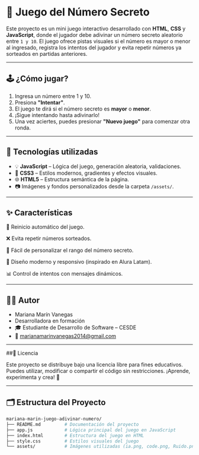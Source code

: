 # 🎯 Juego del Número Secreto

Este proyecto es un mini juego interactivo desarrollado con **HTML**, **CSS** y **JavaScript**, donde el jugador debe adivinar un número secreto aleatorio entre `1 y 10`. El juego ofrece pistas visuales si el número es mayor o menor al ingresado, registra los intentos del jugador y evita repetir números ya sorteados en partidas anteriores.

---

## 🕹️ ¿Cómo jugar?

1. Ingresa un número entre 1 y 10.
2. Presiona **"Intentar"**.
3. El juego te dirá si el número secreto es **mayor** o **menor**.
4. ¡Sigue intentando hasta adivinarlo!
5. Una vez aciertes, puedes presionar **"Nuevo juego"** para comenzar otra ronda.

---

## 🔧 Tecnologías utilizadas

- 💡 **JavaScript** – Lógica del juego, generación aleatoria, validaciones.
- 🎨 **CSS3** – Estilos modernos, gradientes y efectos visuales.
- 🌐 **HTML5** – Estructura semántica de la página.
- 📷 Imágenes y fondos personalizados desde la carpeta `/assets/`.

---

## ✨ Características

🔁 Reinicio automático del juego.

❌ Evita repetir números sorteados.

🔢 Fácil de personalizar el rango del número secreto.

🎨 Diseño moderno y responsivo (inspirado en Alura Latam).

📊 Control de intentos con mensajes dinámicos.

---
## 👩‍💻 Autor
- Mariana Marín Vanegas
- Desarrolladora en formación
- 🎓 Estudiante de Desarrollo de Software – CESDE
- 📧 marianamarinvanegas2014@gmail.com

---

##📄 Licencia

Este proyecto se distribuye bajo una licencia libre para fines educativos.
Puedes utilizar, modificar o compartir el código sin restricciones.
¡Aprende, experimenta y crea! 🚀

---

## 🗂️ Estructura del Proyecto

```bash
mariana-marin-juego-adivinar-numero/
├── README.md         # Documentación del proyecto
├── app.js            # Lógica principal del juego en JavaScript
├── index.html        # Estructura del juego en HTML
├── style.css         # Estilos visuales del juego
└── assets/           # Imágenes utilizadas (ia.png, code.png, Ruido.png)
